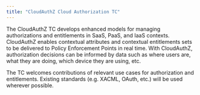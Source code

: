 ```yaml
---
title: "CloudAuthZ Cloud Authorization TC"
---
```


The CloudAuthZ TC develops enhanced models for managing authorizations and entitlements in SaaS, PaaS, and IaaS contexts. CloudAuthZ enables contextual attributes and contextual entitlements sets to be delivered to Policy Enforcement Points in real time. With CloudAuthZ, authorization decisions can be informed by data such as where users are, what they are doing, which device they are using, etc.

The TC welcomes contributions of relevant use cases for authorization and entitlements. Existing standards (e.g. XACML, OAuth, etc.) will be used wherever possible.

